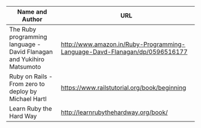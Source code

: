 Name and Author | URL
------------ | -------------
The Ruby programming language - David Flanagan and Yukihiro Matsumoto | http://www.amazon.in/Ruby-Programming-Language-Davd-Flanagan/dp/0596516177
Ruby on Rails - From zero to deploy by Michael Hartl | https://www.railstutorial.org/book/beginning
Learn Ruby the Hard Way | http://learnrubythehardway.org/book/